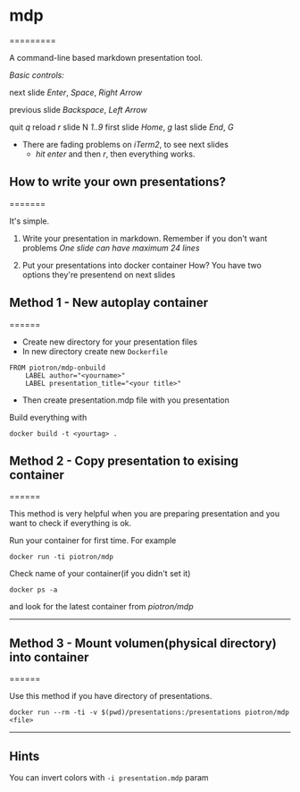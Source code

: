 # mdp
=========

A command-line based markdown presentation tool.

_Basic controls:_

next slide      *Enter*, *Space*, *Right Arrow*

previous slide  *Backspace*, *Left Arrow*

quit            *q*
reload          *r*
slide N         *1..9*
first slide     *Home*, *g*
last slide      *End*, *G*

* There are fading problems on *iTerm2*, to see next slides
  - *hit enter* and then *r*, then everything works.


## How to write your own presentations?
=======

It's simple.
1. Write your presentation in markdown.
   Remember if you don't want problems
   *One slide can have maximum 24 lines*

2. Put your presentations into docker container
   How? You have two options they're presentend on next slides


## Method 1 - New autoplay container
======

* Create new directory for your presentation files
* In new directory create new `Dockerfile` 

``` { new presentation template }
FROM piotron/mdp-onbuild
	LABEL author="<yourname>"
	LABEL presentation_title="<your title>"
```

* Then create presentation.mdp file with you presentation

Build everything with

```
docker build -t <yourtag> .
```

## Method 2 - Copy presentation to exising container
======

This method is very helpful when you are preparing presentation 
and you want to check if everything is ok.

Run your container for first time. For example
```
docker run -ti piotron/mdp
```

Check name of your container(if you didn't set it)
```
docker ps -a
```

and look for the latest container from *piotron/mdp*

-------------------------------------------------------------------------------

## Method 3 - Mount volumen(physical directory) into container
======

Use this method if you have directory of presentations.
```
docker run --rm -ti -v $(pwd)/presentations:/presentations piotron/mdp <file>
```

-------------------------------------------------------------------------------

## Hints 

You can invert colors with `-i presentation.mdp` param

